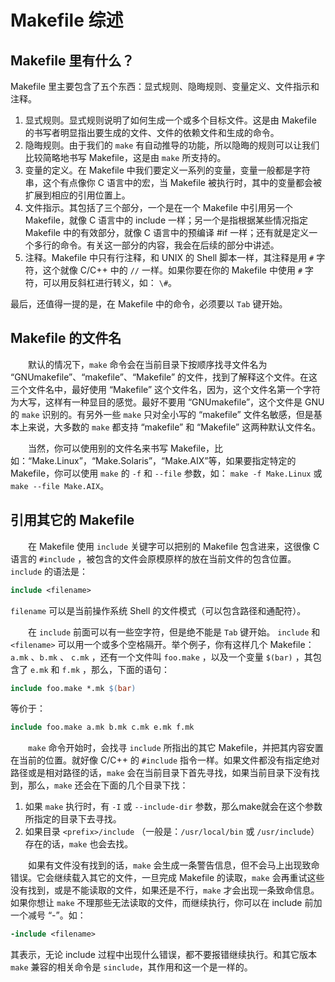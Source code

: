 
# Makefile 综述
## Makefile 里有什么？

Makefile 里主要包含了五个东西：显式规则、隐晦规则、变量定义、文件指示和注释。
1. 显式规则。显式规则说明了如何生成一个或多个目标文件。这是由 Makefile 的书写者明显指出要生成的文件、文件的依赖文件和生成的命令。
2. 隐晦规则。由于我们的 `make` 有自动推导的功能，所以隐晦的规则可以让我们比较简略地书写 Makefile，这是由 `make` 所支持的。
3. 变量的定义。在 Makefile 中我们要定义一系列的变量，变量一般都是字符串，这个有点像你 C 语言中的宏，当 Makefile 被执行时，其中的变量都会被扩展到相应的引用位置上。
4. 文件指示。其包括了三个部分，一个是在一个 Makefile 中引用另一个 Makefile，就像 C 语言中的 include 一样；另一个是指根据某些情况指定 Makefile 中的有效部分，就像 C 语言中的预编译 #if 一样；还有就是定义一个多行的命令。有关这一部分的内容，我会在后续的部分中讲述。
5. 注释。Makefile 中只有行注释，和 UNIX 的 Shell 脚本一样，其注释是用 `#` 字符，这个就像 C/C++ 中的 `//` 一样。如果你要在你的 Makefile 中使用 `#` 字符，可以用反斜杠进行转义，如： `\#`。

最后，还值得一提的是，在 Makefile 中的命令，必须要以 `Tab` 键开始。

## Makefile 的文件名
&emsp;&emsp;默认的情况下，`make` 命令会在当前目录下按顺序找寻文件名为 “GNUmakefile”、“makefile”、“Makefile” 的文件，找到了解释这个文件。在这三个文件名中，最好使用 “Makefile” 这个文件名，因为，这个文件名第一个字符为大写，这样有一种显目的感觉。最好不要用 “GNUmakefile”，这个文件是 GNU 的 `make` 识别的。有另外一些 `make` 只对全小写的 “makefile” 文件名敏感，但是基本上来说，大多数的 `make` 都支持 “makefile” 和 “Makefile” 这两种默认文件名。

&emsp;&emsp;当然，你可以使用别的文件名来书写 Makefile，比如：“Make.Linux”，“Make.Solaris”，“Make.AIX”等，如果要指定特定的 Makefile，你可以使用 `make` 的 `-f` 和 `--file` 参数，如： `make -f Make.Linux` 或 `make --file Make.AIX`。

## 引用其它的 Makefile
&emsp;&emsp;在 Makefile 使用 `include` 关键字可以把别的 Makefile 包含进来，这很像 C 语言的 `#include` ，被包含的文件会原模原样的放在当前文件的包含位置。 `include` 的语法是：
```makefile
include <filename>
```
`filename` 可以是当前操作系统 Shell 的文件模式（可以包含路径和通配符）。

&emsp;&emsp;在 `include` 前面可以有一些空字符，但是绝不能是 `Tab` 键开始。 `include` 和 `<filename>` 可以用一个或多个空格隔开。举个例子，你有这样几个 Makefile： `a.mk` 、`b.mk` 、 `c.mk` ，还有一个文件叫 `foo.make` ，以及一个变量 `$(bar)` ，其包含了 `e.mk` 和 `f.mk` ，那么，下面的语句：
```makefile
include foo.make *.mk $(bar)
```
等价于：
```makefile
include foo.make a.mk b.mk c.mk e.mk f.mk
```
&emsp;&emsp;`make` 命令开始时，会找寻 `include` 所指出的其它 Makefile，并把其内容安置在当前的位置。就好像 C/C++ 的 `#include` 指令一样。如果文件都没有指定绝对路径或是相对路径的话，`make` 会在当前目录下首先寻找，如果当前目录下没有找到，那么，`make` 还会在下面的几个目录下找：
1. 如果 `make` 执行时，有 `-I` 或 `--include-dir` 参数，那么make就会在这个参数所指定的目录下去寻找。
2. 如果目录 `<prefix>/include` （一般是：`/usr/local/bin` 或 `/usr/include`）存在的话，`make` 也会去找。

&emsp;&emsp;如果有文件没有找到的话，`make` 会生成一条警告信息，但不会马上出现致命错误。它会继续载入其它的文件，一旦完成 Makefile 的读取，`make` 会再重试这些没有找到，或是不能读取的文件，如果还是不行，`make` 才会出现一条致命信息。如果你想让 `make` 不理那些无法读取的文件，而继续执行，你可以在 include 前加一个减号 “-”。如：
```makefile
-include <filename>
```
其表示，无论 include 过程中出现什么错误，都不要报错继续执行。和其它版本 `make` 兼容的相关命令是 `sinclude`，其作用和这一个是一样的。
